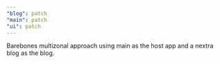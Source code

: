 ```yaml
---
"blog": patch
"main": patch
"ui": patch
---
```


Barebones multizonal approach using main as the host app and a nextra blog as the blog.
